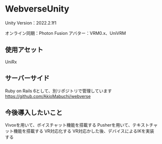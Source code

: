 # WebverseUnity

Unity Version：2022.2.1f1

オンライン同期：Photon Fusion
アバター：VRM0.x、UniVRM

## 使用アセット
UniRx

## サーバーサイド
Ruby on Rails 6として、別リポジトリで管理しています
https://github.com/AkioMabuchi/webverse

## 今後導入したいこと
Vivoxを用いて、ボイスチャット機能を搭載する
Pusherを用いて、テキストチャット機能を搭載する
VR対応化する
VR対応かした後、デバイスによるIKを実装する